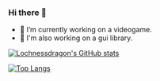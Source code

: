 ### Hi there 👋
- 🔭 I’m currently working on a videogame.
- 🤔 I'm also working on a gui library.

[![Lochnessdragon's GitHub stats](https://github-readme-stats.vercel.app/api?username=lochnessdragon&show_icons=true&theme=great-gatsby)](https://github.com/anuraghazra/github-readme-stats)

[![Top Langs](https://github-readme-stats.vercel.app/api/top-langs/?username=lochnessdragon&theme=great-gatsby)](https://github.com/anuraghazra/github-readme-stats)

<!--
**lochnessdragon/lochnessdragon** is a ✨ _special_ ✨ repository because its `README.md` (this file) appears on your GitHub profile.

Here are some ideas to get you started:

- 🔭 I’m currently working on ...
- 🌱 I’m currently learning ...
- 👯 I’m looking to collaborate on ...
- 🤔 I’m looking for help with ...
- 💬 Ask me about ...
- 📫 How to reach me: ...
- 😄 Pronouns: ...
- ⚡ Fun fact: ...
-->
